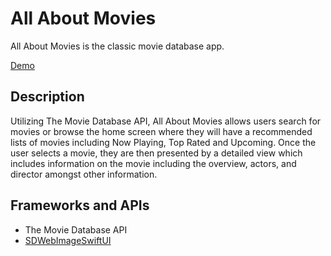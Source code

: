 # All About Movies

All About Movies is the classic movie database app.

[Demo](https://www.armanattar.com/all-about-movies)

## Description

Utilizing The Movie Database API, All About Movies allows users search for movies or browse the home screen where they will have a recommended lists of movies including
Now Playing, Top Rated and Upcoming. Once the user selects a movie, they are then presented by a detailed view which includes information on the movie including the overview, actors, and director amongst other information.

## Frameworks and APIs

* The Movie Database API
* [SDWebImageSwiftUI](https://github.com/SDWebImage/SDWebImageSwiftUI)
